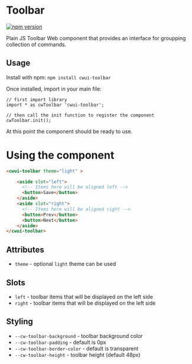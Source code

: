 # Toolbar

[![npm version](https://badgen.net/npm/v/cwui-toolbar)](https://www.npmjs.com/package/cwui-toolbar)

Plain JS Toolbar Web component that provides an interface for groupping collection of commands.

## Usage

Install with npm:
`npm install cwui-toolbar`

Once installed, import in your main file:

```JS
// first import library
import * as cwToolbar 'cwui-toolbar';

// then call the init function to register the component
cwToolbar.init();
```

At this point the component should be ready to use.

# Using the component

```HTML
<cwui-toolbar theme="light" >

    <aside slot="left">
      <!-- Items here will be aligned left -->
      <button>Save</button>
    </aside>
    <aside slot="right">
      <!-- Items here will be aligned right -->
      <button>Prev</button>
      <button>Next</button>
    </aside>
</cwui-toolbar>
```

## Attributes

- `theme` - optional `light` theme can be used

## Slots

- `left` - toolbar items that will be displayed on the left side
- `right` - toolbar items that will be displayed on the left side

## Styling

- `--cw-toolbar-background` - toolbar background color
- `--cw-toolbar-padding` - default is 0px
- `--cw-toolbar-border-color` - default is transparent
- `--cw-toolbar-height` - toolbar height (default 48px)
